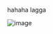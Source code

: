 hahaha lagga

![image](https://github.com/techLength/Benchy/assets/149573417/86ed5721-150b-4fa2-861f-e05d38ccf00d)
